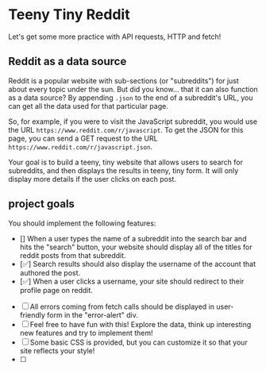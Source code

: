 # Teeny Tiny Reddit

Let's get some more practice with API requests, HTTP and fetch!  

## Reddit as a data source

Reddit is a popular website with sub-sections (or "subreddits") for just about every topic under the sun.  But did you know...  that it can also function as a data source?  By appending `.json` to the end of a subreddit's URL, you can get all the data used for that particular page.  

So, for example, if you were to visit the JavaScript subreddit, you would use the URL `https://www.reddit.com/r/javascript`.  To get the JSON for this page, you can send a GET request to the URL `https://www.reddit.com/r/javascript.json`.  

Your goal is to build a teeny, tiny website that allows users to search for subreddits, and then displays the results in teeny, tiny form.  It will only display more details if the user clicks on each post.

## project goals

You should implement the following features:

- [] When a user types the name of a subreddit into the search bar and hits the "search" button, your website should display all of the titles for reddit posts from that subreddit.  
- [✅] Search results should also display the username of the account that authored the post.
- [✅] When a user clicks a username, your site should redirect to their profile page on reddit.
- [ ] All errors coming from fetch calls should be displayed in user-friendly form in the "error-alert" div.
- [ ] Feel free to have fun with this!  Explore the data, think up interesting new features and try to implement them!  
- [ ] Some basic CSS is provided, but you can customize it so that your site reflects your style!
- [ ] 